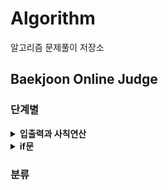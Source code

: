 # Algorithm

알고리즘 문제풀이 저장소

## Baekjoon Online Judge

### 단계별

<details>
    <summary><b>입출력과 사칙연산</b></summary>
    <ul>
        <li><a href="https://github.com/kimseungbin/Algorithm/tree/master/Baekjoon/2557">Hello World</a></li>
        <li><a href="https://github.com/kimseungbin/Algorithm/tree/master/Baekjoon/10718">We love kriii</a></li>
        <li><a href="https://github.com/kimseungbin/Algorithm/tree/master/Baekjoon/10171">고양이</a></li>
        <li><a href="https://github.com/kimseungbin/Algorithm/tree/master/Baekjoon/10172">개</a></li>
        <li><a href="https://github.com/kimseungbin/Algorithm/tree/master/Baekjoon/1000">A+B</a></li>
        <li><a href="https://github.com/kimseungbin/Algorithm/tree/master/Baekjoon/1001">A-B</a></li>
        <li><a href="https://github.com/kimseungbin/Algorithm/tree/master/Baekjoon/10998">AxB</a></li>
        <li><a href="https://github.com/kimseungbin/Algorithm/tree/master/Baekjoon/1008">A/B</a></li>
        <li><a href="https://github.com/kimseungbin/Algorithm/tree/master/Baekjoon/10869">사칙연산</a></li>
        <li><a href="https://github.com/kimseungbin/Algorithm/tree/master/Baekjoon/10430">나머지</a></li>
        <li><a href="https://github.com/kimseungbin/Algorithm/tree/master/Baekjoon/2588">곱셈</a></li>
    	</ul>
</details>
<details>
    <summary><b>if문</b></summary>
    <ul>
        <li><a href="https://github.com/kimseungbin/Algorithm/tree/master/Baekjoon/1330">두 수 비교하기</a></li>
        <li><a href="https://github.com/kimseungbin/Algorithm/tree/master/Baekjoon/9498">시험 성적</a></li>
        <li><a href="https://github.com/kimseungbin/Algorithm/tree/master/Baekjoon/2753">윤년</a></li>
        <li><a href="https://github.com/kimseungbin/Algorithm/tree/master/Baekjoon/14681">사분면 고르기</a></li>
        <li><a href="https://github.com/kimseungbin/Algorithm/tree/master/Baekjoon/2884">알람 시계</a></li>
    </ul>
</details>


### 분류